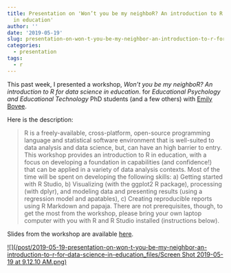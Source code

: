 ```yaml
---
title: Presentation on 'Won’t you be my neighboR? An introduction to R for data science
  in education'
author: ''
date: '2019-05-19'
slug: presentation-on-won-t-you-be-my-neighbor-an-introduction-to-r-for-data-science-in-education
categories:
  - presentation
tags:
  - r
---
```


This past week, I presented a workshop, *Won’t you be my neighboR? An introduction to R for data science in education*.  for *Educational Psychology and Educational Technology* PhD students (and a few others) with [Emily Bovee](https://github.com/emilybovee).

Here is the description:

> R is a freely-available, cross-platform, open-source programming language and statistical software environment that is well-suited to data analysis and data science, but, can have an high barrier to entry. This workshop provides an introduction to R in education, with a focus on developing a foundation in capabilities (and confidence!) that can be applied in a variety of data analysis contexts. Most of the time will be spent on developing the following skills: a) Getting started with R Studio, b) Visualizing (with the ggplot2 R package), processing (with dplyr), and modeling data and presenting results (using a regression model and apatables), c) Creating reproducible reports using R Markdown and papaja. There are not prerequisites, though, to get the most from the workshop, please bring your own laptop computer with you with R and R Studio installed (instructions below).

Slides from the workshop are available [here](https://jrosen48.github.io/MSU-workshop-2019/#1).

[![](/post/2019-05-19-presentation-on-won-t-you-be-my-neighbor-an-introduction-to-r-for-data-science-in-education_files/Screen Shot 2019-05-19 at 9.12.10 AM.png)](https://jrosen48.github.io/MSU-workshop-2019)